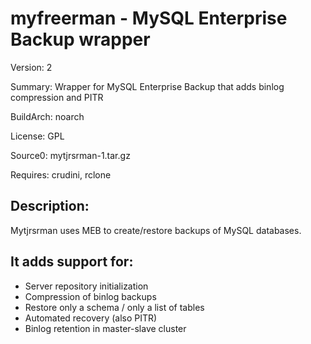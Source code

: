 # myfreerman - MySQL Enterprise Backup wrapper

Version: 2

Summary: Wrapper for MySQL Enterprise Backup that adds binlog compression and PITR


BuildArch: noarch

License: GPL

Source0: mytjrsrman-1.tar.gz

Requires: crudini, rclone


## Description:
Mytjrsrman uses MEB to create/restore backups of MySQL databases.

## It adds support for:
- Server repository initialization
- Compression of binlog backups
- Restore only a schema / only a list of tables
- Automated recovery (also PITR)
- Binlog retention in master-slave cluster
